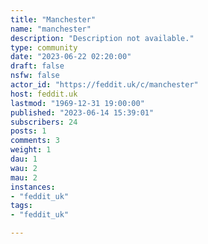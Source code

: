 ```yaml
---
title: "Manchester" 
name: "manchester"
description: "Description not available."
type: community
date: "2023-06-22 02:20:00"
draft: false
nsfw: false
actor_id: "https://feddit.uk/c/manchester"
host: feddit.uk
lastmod: "1969-12-31 19:00:00"
published: "2023-06-14 15:39:01"
subscribers: 24
posts: 1
comments: 3
weight: 1
dau: 1
wau: 2
mau: 2
instances:
- "feddit_uk"
tags: 
- "feddit_uk"

---
```

